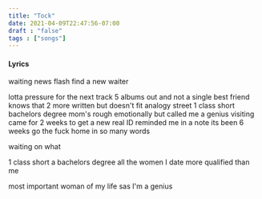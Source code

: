 ```yaml
---
title: "Tock"
date: 2021-04-09T22:47:56-07:00
draft : "false"
tags : ["songs"]
---
```


<!--more-->

#### Lyrics

waiting
news flash
find a new waiter

lotta pressure for the next track
5 albums out and not a single best friend knows that
2 more written
but doesn't fit analogy street
1 class short bachelors degree
mom's rough emotionally
but called me a genius visiting
came for 2 weeks to get a new real ID
reminded me in a note
its been 6 weeks
go the fuck home
in so many words

waiting on  what

1 class short a bachelors degree
all the women I date more qualified than me

most important woman of my life
sas I'm a genius

  

```

```

<!--
♩     Musical quarter note     &#9833;
♪     Musical eighth note      &#9834;
♫     Musical single bar note  &#9835;
♬     Musical double bar note  &#9836;
𝄪     Double sharp note                  &#119082;
𝄆     Musical Symbol Left Repeat Sign    &#x1D106;
𝄇     Musical Symbol Right Repeat Sign   &#x1D107;
𝄈     Musical Symbol Repeat Dots         &#x1D108;
𝄐     Musical Symbol Fermata             &#x1D110;
𝄑     Musical Symbol Fermata Below       &#x1D111;
𝄒     Musical Symbol Breath Mark         &#x1D112;
𝆒     Musical Symbol Crescendo           &#x1D192;
𝆓     Musical Symbol Decrescendo         &#x1D193;
𝄫     Double flat note                   &#119083;
𝄞     G clef     &#119070;
𝄢     F clef     &#119074;
𝄡     C clef     &#119073; -->

